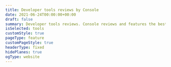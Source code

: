 ```yaml
---
title: Developer tools reviews by Console 
date: 2021-06-24T00:00:00+00:00
draft: false 
summary: Developer tools reviews. Console reviews and features the best tools for developers.
isSelected: tools
customStyle: true
pageType: feature
customPageStyle: true
headerType: fixed
hidePlanes: true
ogType: website
---
```

